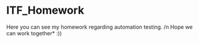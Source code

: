 # ITF_Homework
Here you can see my homework regarding automation testing. /n Hope we can work together* :))
